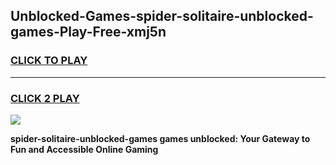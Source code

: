 
## Unblocked-Games-spider-solitaire-unblocked-games-Play-Free-xmj5n
<h3>
<a href="https://premium76.site?title=spider-solitaire-unblocked-games&ref=18A1">CLICK TO PLAY</a></h3>
<hr>

<h3>
<a href="https://premium76.site?title=spider-solitaire-unblocked-games&ref=18A1">CLICK 2 PLAY</a>
  
</h3>

<a href="https://premium76.site?title=spider-solitaire-unblocked-games&ref=18A1"><img src="https://clearcache.store/games.png"></a>


**spider-solitaire-unblocked-games games unblocked: Your Gateway to Fun and Accessible Online Gaming**
